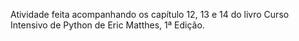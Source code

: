 Atividade feita acompanhando os capítulo 12, 13 e 14 do livro Curso Intensivo de Python de Eric Matthes, 1ª Edição.
